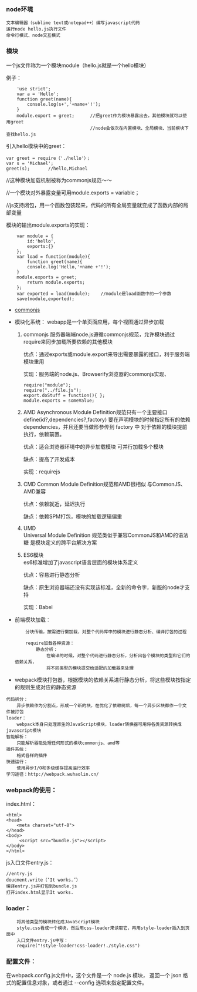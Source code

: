 ### node环境
```
文本编辑器（sublime text或notepad++）编写javascript代码
运行node hello.js执行文件
命令行模式、node交互模式
```
### 模块
一个js文件称为一个模块module（hello.js就是一个hello模块）

例子：
```
    'use strict';
    var a = 'Hello';
    function greet(name){
        console.log(s+','+name+'!');
    }
    module.export = greet;		//把greet作为模块暴露出去，其他模块就可以使用greet
                                //node会依次在内置模块、全局模块、当前模块下查找hello.js
```
引入hello模块中的greet：
```
var greet = require（'./hello'）；
var s = 'Michael';
greet(s);		//hello,Michael
```
//这种模块加载机制被称为commonjs规范～～

//一个模块对外暴露变量可用module.exports = variable；

//js支持闭包，用一个函数包装起来，代码的所有全局变量就变成了函数内部的局部变量

模块的输出module.exports的实现：
```
    var module = {
        id:'hello',
        exports:{}
    };
    var load = function(module){
        function greet(name){
        console.log('Hello,'+name +'!');
    }
    module.exports = greet;
        return module.exports;
    };
    var exported = load(module);	//module是load函数中的一个参数
    save(module,exported);
```
- [commonjs](https://zhaoda.net/webpack-handbook/commonjs.html)

- 模块化系统：
webapp是一个单页面应用，每个视图通过异步加载
    1. commonjs
        服务器端端node.js遵循commonjs规范，允许模块通过require来同步加载所要依赖的其他模块

        优点：通过exports或module.export来导出需要暴露的接口，利于服务端模块重用

        实现：服务端的node.js、Browserify浏览器的commonjs实现、
        ```
        require("module");
        require("../file.js");
        export.doStuff = function(){ };
        module.exports = someValue;
        ```
    2. AMD
        Asynchronous Module Definition规范只有一个主要接口define(id?,dependencies?,factory)
        要在声明模块的时候指定所有的依赖dependencies，并且还要当做形参传到 factory 中
        对于依赖的模块提前执行，依赖前置。

        优点：适合浏览器环境中的异步加载模块 可并行加载多个模块

        缺点：提高了开发成本

        实现：requirejs
    3. CMD
        Common Module Definition规范和AMD很相似 与CommonJS、AMD兼容

        优点：依赖就近，延迟执行

        缺点：依赖SPM打包，模块的加载逻辑偏重
    4. UMD	
        Universal Module Definition 规范类似于兼容CommonJS和AMD的语法糖 
        是模块定义的跨平台解决方案
    5. ES6模块	
        es6标准增加了javascript语言层面的模块体系定义

        优点：容易进行静态分析

        缺点：原生浏览器端还没有实现该标准，全新的命令字，新版的node才支持

        实现：Babel
- 前端模块加载：
    ```
        分块传输，按需进行懒加载，对整个代码库中的模块进行静态分析、编译打包的过程
        
        require加载各种资源：
            静态分析：
                在编译的时候，对整个代码进行静态分析，分析出各个模块的类型和它们的依赖关系，
                将不同类型的模块提交给适配的加载器来处理
    ```
- webpack模块打包器，根据模块的依赖关系进行静态分析，将这些模块按指定的规则生成对应的静态资源
```
代码拆分：
    异步依赖作为分割点，形成一个新的块，在优化了依赖树后，每一个异步区块都作一个文件被打包
loader：
    webpack本身只处理原生的JavaScript模块，loader转换器可用将各类资源转换成javascript模块
智能解析：
    只能解析器能处理任何形式的模块commonjs、amd等
插件系统：
    格式各样的插件
快速运行：
    使用异步I/O和多级缓存提高运行效率
学习途径：http://webpack.wuhaolin.cn/
```
### webpack的使用：
index.html：
```
<html>
<head>
  	<meta charset="utf-8">
</head>
<body>
 	 <script src="bundle.js"></script>
</body>
</html>
```

js入口文件entry.js：
```
//entry.js
doucment.write（‘It works.’）
编译entry.js并打包到bundle.js
打开index.html显示It works.
```
### loader：
```
    将其他类型的模块转化成JavaScript模块
    style.css看成一个模块，然后用css-loader来读取它，再用style-loader插入到页面中
    入口文件entry.js中写：
    require("!style-loader!css-loader!./style.css")
```
### 配置文件：
在webpack.config.js文件中，这个文件是一个 node.js 模块，
返回一个 json 格式的配置信息对象，或者通过 --config 选项来指定配置文件。
